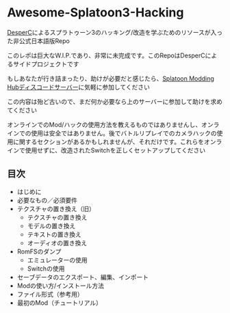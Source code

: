 # Awesome-Splatoon3-Hacking
[DesperC](https://github.com/DesperC)によるスプラトゥーン3のハッキング/改造を学ぶためのリソースが入った非公式日本語版Repo

このレポは巨大なW.I.P.であり、非常に未完成です。このRepoはDesperCによるサイドプロジェクトです

もしあなたが行き詰まったり、助けが必要だと感じたら、[Splatoon Modding Hubディスコードサーバー](https://discord.com/invite/P6RNNvk)に気軽に参加してください

この内容は殆ど古いので、まだ何か必要なら上のサーバーに参加して助けを求めてください

オンラインでのMod/ハックの使用方法を教えるものではありませんし、オンラインでの使用は安全ではありません。後でバトルリプレイでのカメラハックの使用に関するセクションがあるかもしれませんが、それだけです。これらをオンラインで使用せずに、改造されたSwitchを正しくセットアップしてください

## 目次
- はじめに
- 必要なもの／必須要件
- テクスチャの置き換え（旧）
  - テクスチャの置き換え
  - モデルの置き換え
  - テキストの置き換え
  - オーディオの置き換え
- RomFSのダンプ
  - エミュレーターの使用
  - Switchの使用
- セーブデータのエクスポート、編集、インポート
- Modの使い方/インストール方法
- ファイル形式（参考用）
- 最初のMod（チュートリアル）
